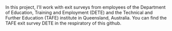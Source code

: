 In this project, I'll work with exit surveys from employees of the Department of Education, Training and Employment (DETE) and the Technical and Further Education (TAFE) institute in Queensland, Australia. You can find the TAFE exit survey DETE in the respiratory of this github.
